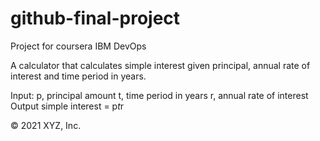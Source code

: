 # github-final-project
Project for coursera IBM DevOps

A calculator that calculates simple interest given principal, annual rate of interest and time period in years.

Input:
   p, principal amount
   t, time period in years
   r, annual rate of interest
Output
   simple interest = p*t*r
<footer>
	<p>© 2021 XYZ, Inc.</p>
</footer>
